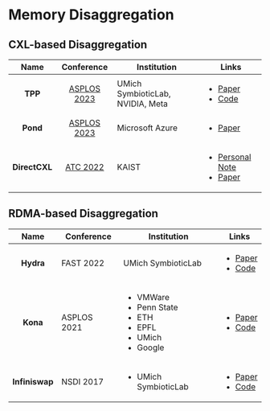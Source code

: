# Memory Disaggregation

## CXL-based Disaggregation

|      Name     |                         Conference                         | Institution                      | Links                                                                                                                                                                                                                                              |
| :-----------: | :--------------------------------------------------------: | -------------------------------- | -------------------------------------------------------------------------------------------------------------------------------------------------------------------------------------------------------------------------------------------------- |
|    **TPP**    | [ASPLOS 2023](../../reading-notes/conference/asplos-2023/) | UMich SymbioticLab, NVIDIA, Meta | <ul><li><a href="https://dl.acm.org/doi/10.1145/3582016.3582063">Paper</a></li><li><a href="https://lwn.net/Articles/876993/">Code</a></li></ul>                                                                                                   |
|    **Pond**   | [ASPLOS 2023](../../reading-notes/conference/asplos-2023/) | Microsoft Azure                  | <ul><li><a href="https://dl.acm.org/doi/abs/10.1145/3575693.3578835">Paper</a></li></ul>                                                                                                                                                           |
| **DirectCXL** |    [ATC 2022](../../reading-notes/conference/atc-2022/)    | KAIST                            | <ul><li><a href="../../reading-notes/conference/atc-2022/direct-access-high-performance-memory-disaggregation-with-directcxl.md">Personal Note</a></li><li><a href="https://www.usenix.org/conference/atc22/presentation/gouk">Paper</a></li></ul> |

## RDMA-based Disaggregation

|      Name      | Conference  | Institution                                                                                       | Links                                                                                                                                                                                   |
| :------------: | ----------- | ------------------------------------------------------------------------------------------------- | --------------------------------------------------------------------------------------------------------------------------------------------------------------------------------------- |
|    **Hydra**   | FAST 2022   | UMich SymbioticLab                                                                                | <ul><li><a href="https://www.usenix.org/conference/fast22/presentation/lee">Paper</a></li><li><a href="https://github.com/SymbioticLab/Hydra">Code</a></li></ul>                        |
|    **Kona**    | ASPLOS 2021 | <ul><li>VMWare</li><li>Penn State</li><li>ETH</li><li>EPFL</li><li>UMich</li><li>Google</li></ul> | <ul><li><a href="https://dl.acm.org/doi/10.1145/3445814.3446713">Paper</a></li><li><a href="https://github.com/project-kona/asplos21-ae">Code</a></li></ul>                             |
| **Infiniswap** | NSDI 2017   | <ul><li>UMich SymbioticLab</li></ul>                                                              | <ul><li><a href="https://www.usenix.org/conference/nsdi17/technical-sessions/presentation/gu">Paper</a></li><li><a href="https://github.com/SymbioticLab/Infiniswap">Code</a></li></ul> |
